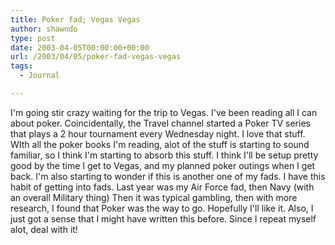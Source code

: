 ```yaml
---
title: Poker fad; Vegas Vegas
author: shawndo
type: post
date: 2003-04-05T00:00:00+00:00
url: /2003/04/05/poker-fad-vegas-vegas
tags:
  - Journal

---
```

I'm going stir crazy waiting for the trip to Vegas. I've been reading all I can about poker. Coincidentally, the Travel channel started a Poker TV series that plays a 2 hour tournament every Wednesday night. I love that stuff. WIth all the poker books I'm reading, alot of the stuff is starting to sound familiar, so I think I'm starting to absorb this stuff. I think I'll be setup pretty good by the time I get to Vegas, and my planned poker outings when I get back. I'm also starting to wonder if this is another one of my fads. I have this habit of getting into fads. Last year was my Air Force fad, then Navy (with an overall Military thing) Then it was typical gambling, then with more research, I found that Poker was the way to go. Hopefully I'll like it. Also, I just got a sense that I might have written this before. Since I repeat myself alot, deal with it!